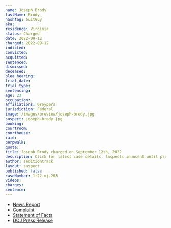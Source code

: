 ```yaml
---
name: Joseph Brody
lastName: Brody
hashtag: SuitGuy
aka:
residence: Virginia
status: Charged
date: 2022-09-12
charged: 2022-09-12
indicted:
convicted:
acquitted:
sentenced:
dismissed:
deceased:
plea_hearing:
trial_date:
trial_type:
sentencing:
age: 23
occupation:
affiliations: Groypers
jurisdiction: Federal
image: /images/preview/joseph-brody.jpg
suspect: joseph-brody.jpg
booking:
courtroom:
courthouse:
raid:
perpwalk:
quote:
title: Joseph Brody charged on September 12th, 2022
description: Click for latest case details. Suspects innocent until proven guilty.
author: seditiontrack
layout: suspect
published: false
caseNumber: 1:22-mj-203
videos:
charges:
sentence:
---
```

- [News Report](https://www.nbcnews.com/politics/justice-department/members-far-right-group-america-first-charged-connection-jan-6-riot-rcna48664)
- [Complaint](https://www.justice.gov/usao-dc/case-multi-defendant/file/1536741/download)
- [Statement of Facts](https://www.justice.gov/usao-dc/case-multi-defendant/file/1536746/download)
- [DOJ Press Release](https://www.justice.gov/usao-dc/pr/virginia-man-arrested-felony-and-misdemeanor-charges-actions-during-jan-6-capitol-breach)

